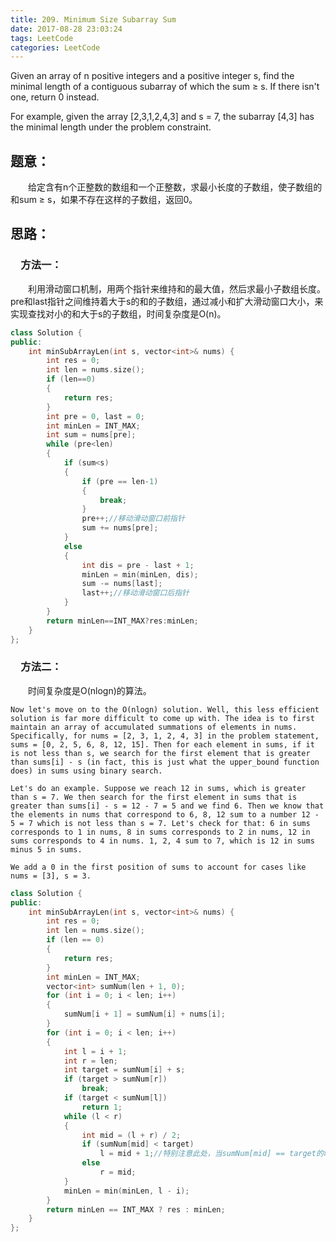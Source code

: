 ```yaml
---
title: 209. Minimum Size Subarray Sum
date: 2017-08-28 23:03:24
tags: LeetCode
categories: LeetCode
---
```


Given an array of n positive integers and a positive integer s, find the minimal length of a contiguous subarray of which the sum ≥ s. If there isn't one, return 0 instead.

For example, given the array [2,3,1,2,4,3] and s = 7,
the subarray [4,3] has the minimal length under the problem constraint.
<!--more-->

## 题意：

　　给定含有n个正整数的数组和一个正整数，求最小长度的子数组，使子数组的和sum ≥ s，如果不存在这样的子数组，返回0。

## 思路：

### 　方法一：

　　利用滑动窗口机制，用两个指针来维持和的最大值，然后求最小子数组长度。pre和last指针之间维持着大于s的和的子数组，通过减小和扩大滑动窗口大小，来实现查找对小的和大于s的子数组，时间复杂度是O(n)。

```c++
class Solution {
public:
	int minSubArrayLen(int s, vector<int>& nums) {
		int res = 0;
		int len = nums.size();
		if (len==0)
		{
			return res;
		}
		int pre = 0, last = 0;
		int minLen = INT_MAX;
		int sum = nums[pre];
		while (pre<len)
		{
			if (sum<s)
			{
				if (pre == len-1)
				{
					break;
				}
				pre++;//移动滑动窗口前指针
				sum += nums[pre];
			}
			else
			{
				int dis = pre - last + 1;
				minLen = min(minLen, dis);
				sum -= nums[last];
				last++;//移动滑动窗口后指针
			}
		}
		return minLen==INT_MAX?res:minLen;
	}
};
```

### 　方法二：

　　时间复杂度是O(nlogn)的算法。

```
Now let's move on to the O(nlogn) solution. Well, this less efficient solution is far more difficult to come up with. The idea is to first maintain an array of accumulated summations of elements in nums. Specifically, for nums = [2, 3, 1, 2, 4, 3] in the problem statement, sums = [0, 2, 5, 6, 8, 12, 15]. Then for each element in sums, if it is not less than s, we search for the first element that is greater than sums[i] - s (in fact, this is just what the upper_bound function does) in sums using binary search.

Let's do an example. Suppose we reach 12 in sums, which is greater than s = 7. We then search for the first element in sums that is greater than sums[i] - s = 12 - 7 = 5 and we find 6. Then we know that the elements in nums that correspond to 6, 8, 12 sum to a number 12 - 5 = 7 which is not less than s = 7. Let's check for that: 6 in sums corresponds to 1 in nums, 8 in sums corresponds to 2 in nums, 12 in sums corresponds to 4 in nums. 1, 2, 4 sum to 7, which is 12 in sums minus 5 in sums.

We add a 0 in the first position of sums to account for cases like nums = [3], s = 3.
```

```c++
class Solution {
public:
	int minSubArrayLen(int s, vector<int>& nums) {
		int res = 0;
		int len = nums.size();
		if (len == 0)
		{
			return res;
		}
		int minLen = INT_MAX;
		vector<int> sumNum(len + 1, 0);
		for (int i = 0; i < len; i++)
		{
			sumNum[i + 1] = sumNum[i] + nums[i];
		}
		for (int i = 0; i < len; i++)
		{
			int l = i + 1;
			int r = len;
			int target = sumNum[i] + s;
			if (target > sumNum[r])
				break;
			if (target < sumNum[l])
				return 1;
			while (l < r)
			{
				int mid = (l + r) / 2;
				if (sumNum[mid] < target)
					l = mid + 1;//特别注意此处，当sumNum[mid] == target的时候坚决不能让mid+1，否则会造成元素多1个，只要大于等于target的时候一定躺r=mid,不要移动l
				else
					r = mid;
			}
			minLen = min(minLen, l - i);
		}
		return minLen == INT_MAX ? res : minLen;
	}
};
```



